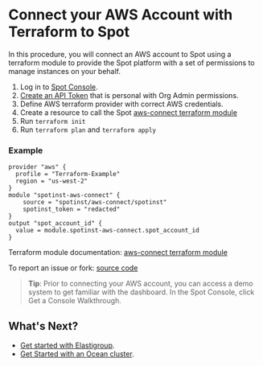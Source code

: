 # Connect your AWS Account with Terraform to Spot

In this procedure, you will connect an AWS account to Spot using a terraform module to provide the Spot platform with a set of permissions to manage instances on your behalf.

1. Log in to [Spot Console](http://console.spotinst.com/).
2. [Create an API Token](administration/api/create-api-token) that is personal with Org Admin permissions.
3. Define AWS terraform provider with correct AWS credentials.
4. Create a resource to call the Spot [aws-connect terraform module](https://registry.terraform.io/modules/spotinst/aws-connect/spotinst/latest)
5. Run `terraform init`
6. Run `terraform plan` and `terraform apply`

### Example
```hcl
provider "aws" {
  profile = "Terraform-Example"
  region = "us-west-2"
}
module "spotinst-aws-connect" {
    source = "spotinst/aws-connect/spotinst"
    spotinst_token = "redacted"
}
output "spot_account_id" {
  value = module.spotinst-aws-connect.spot_account_id
}
```

Terraform module documentation: [aws-connect terraform module](https://registry.terraform.io/modules/spotinst/aws-connect/spotinst/latest)

To report an issue or fork: [source code](https://github.com/spotinst/terraform-spotinst-aws-connect)


> **Tip**: Prior to connecting your AWS account, you can access a demo system to get familiar with the dashboard. In the Spot Console, click Get a Console Walkthrough.

## What's Next?

- [Get started with Elastigroup](elastigroup/getting-started/).
- [Get Started with an Ocean cluster](ocean/getting-started/).